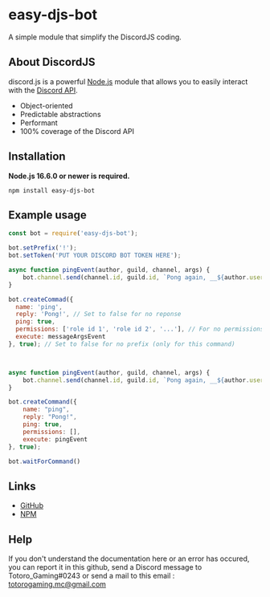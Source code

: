 # easy-djs-bot
A simple module that simplify the DiscordJS coding.

## About DiscordJS

discord.js is a powerful [Node.js](https://nodejs.org) module that allows you to easily interact with the
[Discord API](https://discord.com/developers/docs/intro).

- Object-oriented
- Predictable abstractions
- Performant
- 100% coverage of the Discord API

## Installation

**Node.js 16.6.0 or newer is required.**  

```sh-session
npm install easy-djs-bot
```

## Example usage

```js
const bot = require('easy-djs-bot');

bot.setPrefix('!');
bot.setToken('PUT YOUR DISCORD BOT TOKEN HERE');

async function pingEvent(author, guild, channel, args) {
    bot.channel.send(channel.id, guild.id, `Pong again, __${author.username}__! Arguments: *${args.join(' ; ')}*`)
}

bot.createCommad({
  name: 'ping',
  reply: 'Pong!', // Set to false for no reponse
  ping: true,
  permissions: ['role id 1', 'role id 2', '...'], // For no permissions, just set permissions to False.
  execute: messageArgsEvent
}, true); // Set to false for no prefix (only for this command)



async function pingEvent(author, guild, channel, args) {
    bot.channel.send(channel.id, guild.id, `Pong again, __${author.username}__! Arguments: ${args[0]}`)
}

bot.createCommand({
    name: "ping",
    reply: "Pong!",
    ping: true,
    permissions: [],
    execute: pingEvent
}, true);

bot.waitForCommand()
```

## Links

- [GitHub](https://github.com/totorogaming/easy-djs-bot)
- [NPM](https://www.npmjs.com/package/easy-djs-bot)

## Help

If you don't understand the documentation here or an error has occured, you can report it in this github, send a Discord message to Totoro_Gaming#0243 or send a mail to this email : totorogaming.mc@gmail.com
